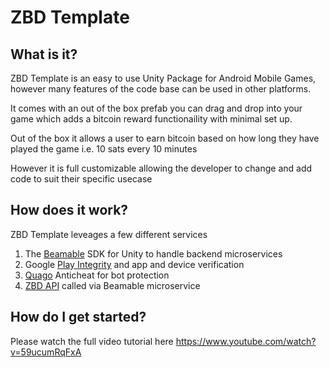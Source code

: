 # ZBD Template

## What is it?

ZBD Template is an easy to use Unity Package for Android Mobile Games, however many features of the code base can be used in other platforms.

It comes with an out of the box prefab you can drag and drop into your game which adds a bitcoin reward functionaility with minimal set up.

Out of the box it allows a user to earn bitcoin based on how long they have played the game i.e. 10 sats every 10 minutes

However it is full customizable allowing the developer to change and add code to suit their specific usecase

## How does it work?

ZBD Template leveages a few different services

1. The [Beamable](https://beamable.com/) SDK for Unity to handle backend microservices
2. Google [Play Integrity](https://www.youtube.com/watch?v=dqUTX6hR9Mk&t=66s) and app and device verification
3. [Quago](https://www.quago.io/) Anticheat for bot protection
4. [ZBD API](https://zbd.dev/docs/introduction) called via Beamable microservice

## How do I get started?

Please watch the full video tutorial here https://www.youtube.com/watch?v=59ucumRqFxA

